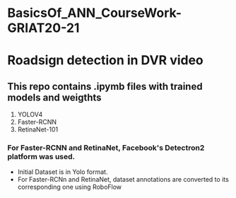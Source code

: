 # BasicsOf_ANN_CourseWork-GRIAT20-21
# Roadsign detection in DVR video
## This repo contains .ipymb files with trained models and weigthts
1. YOLOV4
2. Faster-RCNN
2. RetinaNet-101
###  For Faster-RCNN and RetinaNet, Facebook's Detectron2 platform was used.
- Initial Dataset is in Yolo format.
- For Faster-RCNn and RetinaNet, dataset annotations are converted to its corresponding one using RoboFlow
